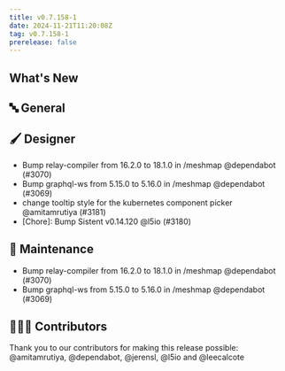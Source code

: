 ```yaml
---
title: v0.7.158-1
date: 2024-11-21T11:20:08Z
tag: v0.7.158-1
prerelease: false
---
```


## What's New
## 🔤 General
## 🖌️ Designer

- Bump relay-compiler from 16.2.0 to 18.1.0 in /meshmap @dependabot (#3070)
- Bump graphql-ws from 5.15.0 to 5.16.0 in /meshmap @dependabot (#3069)
- change tooltip style for the kubernetes component picker @amitamrutiya (#3181)
- [Chore]: Bump Sistent v0.14.120 @l5io (#3180)

## 🧰 Maintenance

- Bump relay-compiler from 16.2.0 to 18.1.0 in /meshmap @dependabot (#3070)
- Bump graphql-ws from 5.15.0 to 5.16.0 in /meshmap @dependabot (#3069)

## 👨🏽‍💻 Contributors

Thank you to our contributors for making this release possible:
@amitamrutiya, @dependabot, @jerensl, @l5io and @leecalcote
